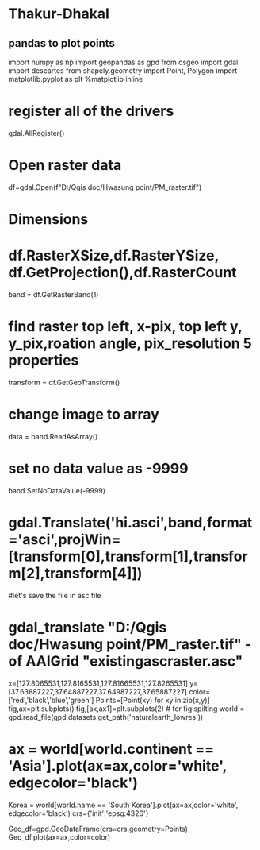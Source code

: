 # Thakur-Dhakal
## pandas to plot points 
import numpy as np 
import geopandas as gpd
from osgeo import gdal
import descartes
from shapely.geometry import Point, Polygon
import matplotlib.pyplot as plt
%matplotlib inline
# register all of the drivers
gdal.AllRegister()
# Open raster data 
df=gdal.Open(f"D:/Qgis doc/Hwasung point/PM_raster.tif")
# Dimensions 
# df.RasterXSize,df.RasterYSize, df.GetProjection(),df.RasterCount
band = df.GetRasterBand(1)
#  find raster top left, x-pix, top left y, y_pix,roation angle, pix_resolution 5 properties
transform = df.GetGeoTransform()
# change image to array

data = band.ReadAsArray()
# set no data value as -9999
band.SetNoDataValue(-9999)
# gdal.Translate('hi.asci',band,format='asci',projWin=[transform[0],transform[1],transform[2],transform[4]])
#let's save the file in asc file 
# gdal_translate "D:/Qgis doc/Hwasung point/PM_raster.tif" -of AAIGrid "existingascraster.asc"

x=[127.8065531,127.8165531,127.81665531,127.8265531]
y=[37.63887227,37.64887227,37.64987227,37.65887227]
color=['red','black','blue','green']
Points=[Point(xy) for xy in zip(x,y)]
fig,ax=plt.subplots()
fig,[ax,ax1]=plt.subplots(2)  # for fig spilting
world = gpd.read_file(gpd.datasets.get_path('naturalearth_lowres'))
# ax = world[world.continent == 'Asia'].plot(ax=ax,color='white', edgecolor='black')
Korea = world[world.name == 'South Korea'].plot(ax=ax,color='white', edgecolor='black')
crs={'init':'epsg:4326'}

Geo_df=gpd.GeoDataFrame(crs=crs,geometry=Points)
Geo_df.plot(ax=ax,color=color)



